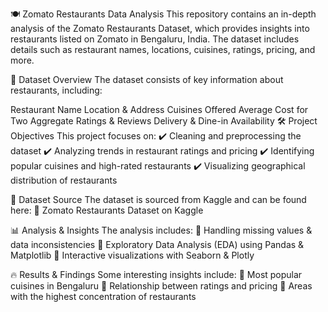 🍽️ Zomato Restaurants Data Analysis
This repository contains an in-depth analysis of the Zomato Restaurants Dataset, which provides insights into restaurants listed on Zomato in Bengaluru, India. The dataset includes details such as restaurant names, locations, cuisines, ratings, pricing, and more.

📌 Dataset Overview
The dataset consists of key information about restaurants, including:

Restaurant Name
Location & Address
Cuisines Offered
Average Cost for Two
Aggregate Ratings & Reviews
Delivery & Dine-in Availability
🛠 Project Objectives
This project focuses on:
✔️ Cleaning and preprocessing the dataset
✔️ Analyzing trends in restaurant ratings and pricing
✔️ Identifying popular cuisines and high-rated restaurants
✔️ Visualizing geographical distribution of restaurants

📂 Dataset Source
The dataset is sourced from Kaggle and can be found here:
🔗 Zomato Restaurants Dataset on Kaggle

📊 Analysis & Insights
The analysis includes:
📌 Handling missing values & data inconsistencies
📌 Exploratory Data Analysis (EDA) using Pandas & Matplotlib
📌 Interactive visualizations with Seaborn & Plotly

🔥 Results & Findings
Some interesting insights include:
📍 Most popular cuisines in Bengaluru
📍 Relationship between ratings and pricing
📍 Areas with the highest concentration of restaurants
